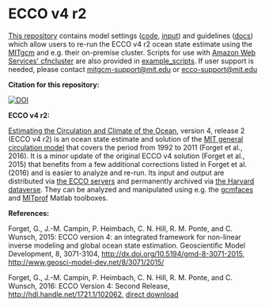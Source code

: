 # ECCO v4 r2

[This repository][] contains model settings ([code][], [input][]) and guidelines ([docs][]) which allow users to re-run the ECCO v4 r2 ocean state estimate using the [MITgcm][] and e.g. their on-premise cluster. Scripts for use with [Amazon Web Services' cfncluster][] are also provided in [example_scripts][]. If user support is needed, please contact <mitgcm-support@mit.edu> or <ecco-support@mit.edu>

**Citation for this repository:**

[![DOI](https://zenodo.org/badge/76184688.svg)](https://zenodo.org/badge/latestdoi/76184688)

[This repository]: https://github.com/gaelforget/ECCO_v4_r2/
[code]: https://github.com/gaelforget/ECCO_v4_r2/tree/master/code
[input]: https://github.com/gaelforget/ECCO_v4_r2/tree/master/input
[docs]: http://eccov4.readthedocs.io/en/latest/
[example_scripts]: https://github.com/gaelforget/ECCO_v4_r2/tree/master/example_scripts
[Estimating the Circulation and Climate of the Ocean]: http://ecco-group.org/
[MIT general circulation model]: http://mitgcm.org/
[MITgcm]: http://mitgcm.org/
[Amazon Web Services' cfncluster]: https://aws.amazon.com/hpc/cfncluster/
[the Harvard dataverse]: https://dataverse.harvard.edu/dataverse/ECCOv4r2
[gcmfaces]: https://github.com/gaelforget/gcmfaces
[MITprof]: https://github.com/gaelforget/MITprof
[the ECCO servers]: http://ecco-group.org/products.htm
[direct download]: https://dspace.mit.edu/bitstream/handle/1721.1/102062/standardAnalysis.pdf

**ECCO v4 r2:** 

[Estimating the Circulation and Climate of the Ocean][], version 4, release 2 (ECCO v4 r2) is an ocean state estimate and solution of the [MIT general circulation model][] that covers the period from 1992 to 2011 (Forget et al., 2016). It is a minor update of the original ECCO v4 solution (Forget et al., 2015) that benefits from a few additional corrections listed in Forget et al. (2016) and is easier to analyze and re-run. Its input and output are distributed via [the ECCO servers][] and permanently archived via [the Harvard dataverse][]. They can be analyzed and manipulated using e.g. the [gcmfaces][] and [MITprof][] Matlab toolboxes.

**References:**

Forget, G., J.-M. Campin, P. Heimbach, C. N. Hill, R. M. Ponte, and C. Wunsch, 2015: ECCO version 4: an integrated framework for non-linear inverse modeling and global ocean state estimation. Geoscientific Model Development, 8, 3071-3104, <http://dx.doi.org/10.5194/gmd-8-3071-2015>, <http://www.geosci-model-dev.net/8/3071/2015/>

Forget, G., J.-M. Campin, P. Heimbach, C. N. Hill, R. M. Ponte, and C. Wunsch, 2016: ECCO Version 4: Second Release, <http://hdl.handle.net/1721.1/102062>, [direct download][]

